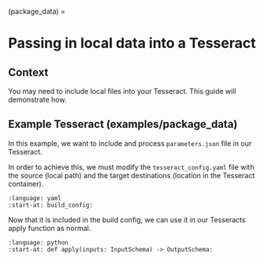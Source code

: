 (package_data) =
# Passing in local data into a Tesseract

## Context
You may need to include local files into your Tesseract. This guide will demonstrate how.

## Example Tesseract (examples/package_data)

In this example, we want to include and process `parameters.json` file in our Tesseract.

In order to achieve this, we must modify the `tesseract_config.yaml` file with the source (local path) and the target destinations (location in the Tesseract container).

```{literalinclude} ../../../examples/package_data/tesseract_config.yaml
:language: yaml
:start-at: build_config:
```

Now that it is included in the build config, we can use it in our Tesseracts apply function as normal.

```{literalinclude} ../../../examples/package_data/tesseract_api.py
:language: python
:start-at: def apply(inputs: InputSchema) -> OutputSchema:
```
